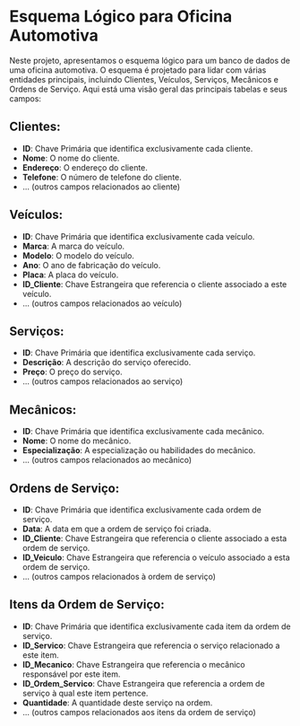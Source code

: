 # Esquema Lógico para Oficina Automotiva

Neste projeto, apresentamos o esquema lógico para um banco de dados de uma oficina automotiva. O esquema é projetado para lidar com várias entidades principais, incluindo Clientes, Veículos, Serviços, Mecânicos e Ordens de Serviço. Aqui está uma visão geral das principais tabelas e seus campos:

## Clientes:

- **ID**: Chave Primária que identifica exclusivamente cada cliente.
- **Nome**: O nome do cliente.
- **Endereço**: O endereço do cliente.
- **Telefone**: O número de telefone do cliente.
- ... (outros campos relacionados ao cliente)

## Veículos:

- **ID**: Chave Primária que identifica exclusivamente cada veículo.
- **Marca**: A marca do veículo.
- **Modelo**: O modelo do veículo.
- **Ano**: O ano de fabricação do veículo.
- **Placa**: A placa do veículo.
- **ID_Cliente**: Chave Estrangeira que referencia o cliente associado a este veículo.
- ... (outros campos relacionados ao veículo)

## Serviços:

- **ID**: Chave Primária que identifica exclusivamente cada serviço.
- **Descrição**: A descrição do serviço oferecido.
- **Preço**: O preço do serviço.
- ... (outros campos relacionados ao serviço)

## Mecânicos:

- **ID**: Chave Primária que identifica exclusivamente cada mecânico.
- **Nome**: O nome do mecânico.
- **Especialização**: A especialização ou habilidades do mecânico.
- ... (outros campos relacionados ao mecânico)

## Ordens de Serviço:

- **ID**: Chave Primária que identifica exclusivamente cada ordem de serviço.
- **Data**: A data em que a ordem de serviço foi criada.
- **ID_Cliente**: Chave Estrangeira que referencia o cliente associado a esta ordem de serviço.
- **ID_Veiculo**: Chave Estrangeira que referencia o veículo associado a esta ordem de serviço.
- ... (outros campos relacionados à ordem de serviço)

## Itens da Ordem de Serviço:

- **ID**: Chave Primária que identifica exclusivamente cada item da ordem de serviço.
- **ID_Servico**: Chave Estrangeira que referencia o serviço relacionado a este item.
- **ID_Mecanico**: Chave Estrangeira que referencia o mecânico responsável por este item.
- **ID_Ordem_Servico**: Chave Estrangeira que referencia a ordem de serviço à qual este item pertence.
- **Quantidade**: A quantidade deste serviço na ordem.
- ... (outros campos relacionados aos itens da ordem de serviço)